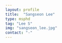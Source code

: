 ```yaml
---
layout: profile
title:  "Sangseon Lee"
type: msphd
tag: "Lee S"
img: "sangseon_lee.jpg"
contact: "-"
---
```

